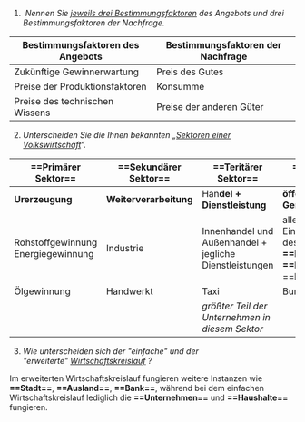 
1.  *Nennen Sie [jeweils drei Bestimmungsfaktoren](obsidian://open?vault=Vault&file=WiSoR%201%2Fadditional%20Media%2FMittwoch%2FMarktMarktartenBFAngebotNachfrage.pdf) des Angebots und drei Bestimmungsfaktoren der Nachfrage.*

| Bestimmungsfaktoren des Angebots | Bestimmungsfaktoren der Nachfrage |
| -------------------------------- | --------------------------------- |
| Zukünftige Gewinnerwartung       | Preis des Gutes                   |
| Preise der Produktionsfaktoren   | Konsumme                          |
| Preise des technischen Wissens   | Preise der anderen Güter          |

2. *Unterscheiden Sie die Ihnen bekannten „[Sektoren einer Volkswirtschaft](obsidian://open?vault=Vault&file=WiSoR%201%2Fadditional%20Media%2FDienstag%2FBetriebeSektoren.pdf)“.*
	


| **==Primärer Sektor==**               | **==Sekundärer Sektor==** | **==Teritärer Sektor==**                                | **==Quartärer Sektor==**                                                    | **==Quintärer Sektor==**                  |
| ------------------------------------- | ------------------------- | ------------------------------------------------------- | --------------------------------------------------------------------------- | ----------------------------------------- |
| **Urerzeugung**                       | **Weiterverarbeitung**    | Han**del + Dienstleistung**                             | **öffentliches Gemeinwesen**                                                | **Haushalte**                             |
| Rohstoffgewinnung<br>Energiegewinnung | Industrie                 | Innenhandel und Außenhandel + jegliche Dienstleistungen | alle Einrichtungen des **==Bundes==**<br>**==Länder==**<br>==**Kommunen**== | =alle bilden die **==Gesamtwirtschaft==** |
| Ölgewinnung                           | Handwerkt                 | Taxi                                                    | Bundländer                                                                  | “Wir”                                     |
|                                       |                           | *größter Teil der Unternehmen in diesem Sektor*         |                                                                             |                                           |

3. *Wie unterscheiden sich der "einfache" und der "erweiterte" [Wirtschaftskreislauf](obsidian://open?vault=Vault&file=WiSoR%201%2Fadditional%20Media%2FMittwoch%2FWirtschaftskreislauf.pdf) ?*

Im erweiterten Wirtschaftskreislauf fungieren weitere Instanzen wie **==Stadt==**, **==Ausland==**, **==Bank==**, während bei dem  einfachen Wirtschaftskreislauf lediglich die **==Unternehmen==** und **==Haushalte==** fungieren.